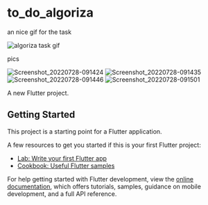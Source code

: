 # to_do_algoriza
an nice gif for the task

![algoriza task gif](https://user-images.githubusercontent.com/90985995/181443720-5e90d390-88e2-44ab-91b5-eaa79ec5e4c4.gif)

 pics

![Screenshot_20220728-091424](https://user-images.githubusercontent.com/90985995/181445222-1c3f1ef8-ea8a-4572-b8c6-db01cc0b8d89.png)
![Screenshot_20220728-091435](https://user-images.githubusercontent.com/90985995/181445270-15861838-36c0-420a-80e9-11d82aab8f62.png)
![Screenshot_20220728-091446](https://user-images.githubusercontent.com/90985995/181445418-849bd491-6ba3-434f-a9ed-b3c0e4d4c46a.png)
![Screenshot_20220728-091501](https://user-images.githubusercontent.com/90985995/181445489-5d3546c0-421b-4190-97e0-79a9a7182303.png)


A new Flutter project.

## Getting Started

This project is a starting point for a Flutter application.

A few resources to get you started if this is your first Flutter project:

- [Lab: Write your first Flutter app](https://docs.flutter.dev/get-started/codelab)
- [Cookbook: Useful Flutter samples](https://docs.flutter.dev/cookbook)

For help getting started with Flutter development, view the
[online documentation](https://docs.flutter.dev/), which offers tutorials,
samples, guidance on mobile development, and a full API reference.
